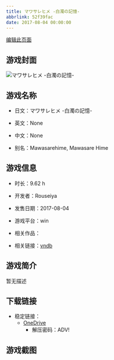 ```yaml
---
title: マワサレヒメ -白濁の記憶-
abbrlink: 52f39fac
date: 2017-08-04 00:00:00
---
```

[编辑此页面](https://github.com/ACG-3/ADV3-source/blob/main/source/_posts/games/%E3%83%9E%E3%83%AF%E3%82%B5%E3%83%AC%E3%83%92%E3%83%A1%20-%E7%99%BD%E6%BF%81%E3%81%AE%E8%A8%98%E6%86%B6-.md)

## 游戏封面

![マワサレヒメ -白濁の記憶-](https://pan.timero.xyz/d/onedrive/img_lib_001/%E3%83%9E%E3%83%AF%E3%82%B5%E3%83%AC%E3%83%92%E3%83%A1%20-%E7%99%BD%E6%BF%81%E3%81%AE%E8%A8%98%E6%86%B6-_cover.avif)


## 游戏名称

- 日文：マワサレヒメ -白濁の記憶-
- 英文：None
- 中文：None

- 别名：Mawasarehime, Mawasare Hime


## 游戏信息

- 时长：9.62 h
- 开发者：Rouseiya
- 发售日期：2017-08-04
- 游戏平台：win
- 相关作品：

- 相关链接：[vndb](https://vndb.org/v21653)


## 游戏简介

暂无描述


## 下载链接

- 稳定链接：
    - [OneDrive](https://pan.timero.xyz/onedrive/adv_lib_001/%E3%83%9E%E3%83%AF%E3%82%B5%E3%83%AC%E3%83%92%E3%83%A1%20-%E7%99%BD%E6%BF%81%E3%81%AE%E8%A8%98%E6%86%B6-)
        - 解压密码：ADV!



## 游戏截图


